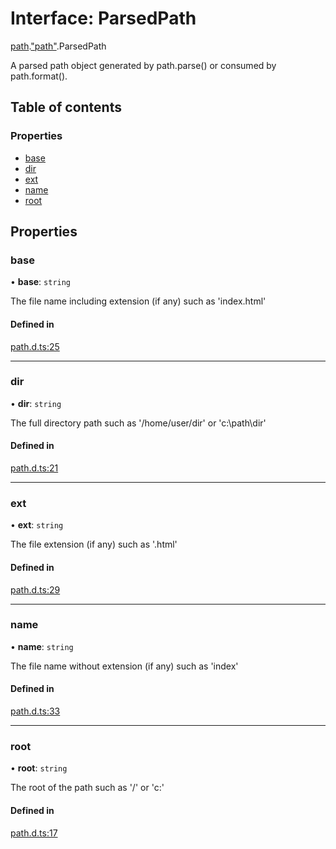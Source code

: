 # Interface: ParsedPath

[path](../modules/path.md).["path"](../modules/path._path_.md).ParsedPath

A parsed path object generated by path.parse() or consumed by path.format().

## Table of contents

### Properties

- [base](path._path_.ParsedPath.md#base)
- [dir](path._path_.ParsedPath.md#dir)
- [ext](path._path_.ParsedPath.md#ext)
- [name](path._path_.ParsedPath.md#name)
- [root](path._path_.ParsedPath.md#root)

## Properties

### base

• **base**: `string`

The file name including extension (if any) such as 'index.html'

#### Defined in

[path.d.ts:25](https://github.com/goodcodedev/bun-types/blob/8bd1b3a/path.d.ts#L25)

___

### dir

• **dir**: `string`

The full directory path such as '/home/user/dir' or 'c:\path\dir'

#### Defined in

[path.d.ts:21](https://github.com/goodcodedev/bun-types/blob/8bd1b3a/path.d.ts#L21)

___

### ext

• **ext**: `string`

The file extension (if any) such as '.html'

#### Defined in

[path.d.ts:29](https://github.com/goodcodedev/bun-types/blob/8bd1b3a/path.d.ts#L29)

___

### name

• **name**: `string`

The file name without extension (if any) such as 'index'

#### Defined in

[path.d.ts:33](https://github.com/goodcodedev/bun-types/blob/8bd1b3a/path.d.ts#L33)

___

### root

• **root**: `string`

The root of the path such as '/' or 'c:\'

#### Defined in

[path.d.ts:17](https://github.com/goodcodedev/bun-types/blob/8bd1b3a/path.d.ts#L17)
